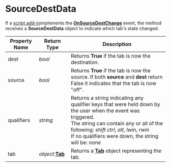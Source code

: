 # SourceDestData

If a [script add-in](/Manual/scripting/script_add-ins/README.md)implements the **[OnSourceDestChange](../scripting_events/onsourcedestchange.md)** event, the method receives a **SourceDestData** object to indicate which tab's state changed.

| Property Name | Return Type | Description |
| --- | --- | --- |
| dest | *bool* | Returns **True** if the tab is now the destination. |
| source | *bool* | Returns **True** if the tab is now the source. If both **source** and **dest** return False it indicates that the tab is now "off". |
| qualifiers | *string* | Returns a string indicating any qualifier keys that were held down by the user when the event was triggered.  <br />The string can contain any or all of the following: *shift* *ctrl*, *alt*, *lwin*, *rwin*  <br />If no qualifiers were down, the string will be: *none* |
| tab | *object:***[Tab](tab.md)** | Returns a **[Tab](tab.md)** object representing the tab. |

